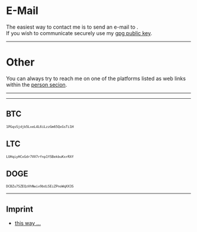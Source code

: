 # E-Mail
The easiest way to contact me is to send an e-mail to <span id="inb4mail"></span>.  
If you wish to communicate securely use my [gpg public key](static/dl/tarek_saier_gpg_public_key.asc).
- - -
# Other
You can always try to reach me on one of the platforms listed as web links within the [person secion](?c=person).
- - -
- - -
## BTC
<span style="font-family: monospace; font-size: 9px;">1PGqsSjdjb5LxeL4L6iLzzGm65QxGsTi1H</span>

## LTC
<span style="font-family: monospace; font-size: 9px;">LUHqiyHCxGdr7VV7rfnp1YSBekbuKxrRXf</span>

## DOGE
<span style="font-family: monospace; font-size: 9px;">DCBZu7SZEQzVhNwiv9bdiSEiZPnoWqXX3S</span>
- - -
## Imprint
* [this way ...](?c=imprint)
